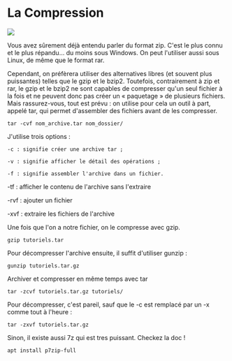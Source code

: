 # La Compression

![](https://camo.githubusercontent.com/38aef17a066c537ef54a629e770896f6a195f9aa/68747470733a2f2f696d67732e786b63642e636f6d2f636f6d6963732f7461722e706e67)

Vous avez sûrement déjà entendu parler du format zip. C'est le plus connu et le plus répandu… du moins sous Windows. On peut l'utiliser aussi sous Linux, de même que le format rar.

Cependant, on préfèrera utiliser des alternatives libres (et souvent plus puissantes) telles que le gzip et le bzip2. Toutefois, contrairement à zip et rar, le gzip et le bzip2 ne sont capables de compresser qu'un seul fichier à la fois et ne peuvent donc pas créer un « paquetage » de plusieurs fichiers.
Mais rassurez-vous, tout est prévu : on utilise pour cela un outil à part, appelé tar, qui permet d'assembler des fichiers avant de les compresser.

`tar -cvf nom_archive.tar nom_dossier/`

J'utilise trois options :

    -c : signifie créer une archive tar ;

    -v : signifie afficher le détail des opérations ;

    -f : signifie assembler l'archive dans un fichier.


-tf : afficher le contenu de l'archive sans l'extraire

-rvf : ajouter un fichier

-xvf : extraire les fichiers de l'archive


Une fois que l'on a notre fichier, on le compresse avec gzip.

`gzip tutoriels.tar`

Pour décompresser l'archive ensuite, il suffit d'utiliser gunzip :

`gunzip tutoriels.tar.gz`


Archiver et compresser en même temps avec tar

`tar -zcvf tutoriels.tar.gz tutoriels/`

Pour décompresser, c'est pareil, sauf que le -c est remplacé par un -x comme tout à l'heure :

`tar -zxvf tutoriels.tar.gz`


Sinon, il existe aussi 7z qui est tres puissant. Checkez la doc !

    apt install p7zip-full
